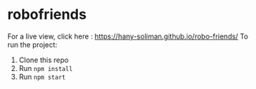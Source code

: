 # robofriends
For a live view, click here : https://hany-soliman.github.io/robo-friends/
To run the project:

1. Clone this repo
2. Run `npm install`
3. Run `npm start`
